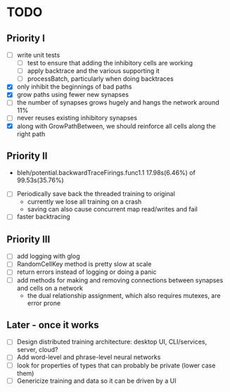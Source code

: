 # TODO

## Priority I
- [ ] write unit tests
  - [ ] test to ensure that adding the inhibitory cells are working
  - [ ] apply backtrace and the various supporting it
  - [ ] processBatch, particularly when doing backtraces
- [x] only inhibit the beginnings of bad paths
- [x] grow paths using fewer new synapses
- [ ] the number of synapses grows hugely and hangs the network around 11%
- [ ] never reuses existing inhibitory synapses
- [x] along with GrowPathBetween, we should reinforce all cells along the right path

## Priority II
- bleh/potential.backwardTraceFirings.func1.1 17.98s(6.46%) of 99.53s(35.76%)
- [ ] Periodically save back the threaded training to original
    - currently we lose all training on a crash
    - saving can also cause concurrent map read/writes and fail
- [ ] faster backtracing

## Priority III
- [ ] add logging with glog
- [ ] RandomCellKey method is pretty slow at scale
- [ ] return errors instead of logging or doing a panic
- [ ] add methods for making and removing connections between synapses and cells on a network
    - the dual relationship assignment, which also requires mutexes, are error prone

## Later - once it works
- [ ] Design distributed training architecture: desktop UI, CLI/services, server, cloud?
- [ ] Add word-level and phrase-level neural networks
- [ ] look for properties of types that can probably be private (lower case them)
- [ ] Genericize training and data so it can be driven by a UI
